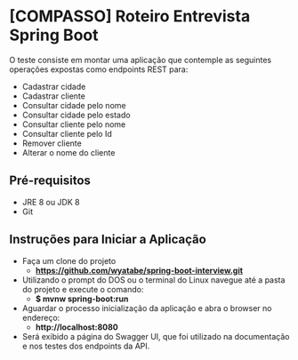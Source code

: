 # [COMPASSO] Roteiro Entrevista Spring Boot
O teste consiste em montar uma aplicação que contemple as seguintes operações expostas como endpoints REST para:
- Cadastrar cidade
- Cadastrar cliente
- Consultar cidade pelo nome
- Consultar cidade pelo estado
- Consultar cliente pelo nome
- Consultar cliente pelo Id
- Remover cliente
- Alterar o nome do cliente

## Pré-requisitos
- JRE 8 ou JDK 8
- Git

## Instruções para Iniciar a Aplicação
- Faça um clone do projeto 
  - **https://github.com/wyatabe/spring-boot-interview.git**
- Utilizando o prompt do DOS ou o terminal do Linux navegue até a pasta do projeto e execute o comando: 
  - **$ mvnw spring-boot:run**
- Aguardar o processo inicialização da aplicação e abra o browser no endereço: 
  - **http://localhost:8080**
- Será exibido a página do Swagger UI, que foi utilizado na documentação e nos testes dos endpoints da API.
